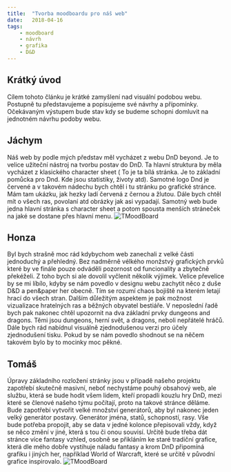 ```yaml
---
title:  "Tvorba moodboardu pro náš web"
date:   2018-04-16
tags: 
    - moodboard
    - návrh
    - grafika
	- D&D
---
```

## Krátký úvod
Cílem tohoto článku je krátké zamyšlení nad visuální podobou webu. Postupně tu představujeme a popisujeme své návrhy a přípomínky. Očekávaným výstupem bude stav kdy se budeme schopni domluvit na jednotném návrhu podoby webu.

## Jáchym
Náš web by podle mých představ měl vycházet z webu DnD beyond. Je to velice užiteční nástroj na tvorbu postav do DnD. Ta hlavní struktura by měla vycházet z klasického character sheet ( To je ta bílá stránka. Je to základní pomůcka pro Dnd. Kde jsou statistiky, životy atd). Samotné logo Dnd je červené a v takovém nádechu bych chtěl i tu stránku po grafické stránce. Mám tam ukázku, jak hezky ladí červená z černou a žlutou. Dále bych chtěl mít o všech ras, povolaní atd obrázky jak asi vypadají. Samotný web bude jedna hlavní stránka s character sheet a potom spousta menších stráneček na jaké se dostane přes hlavní menu.
     ![TMoodBoard](https://i.imgur.com/MQGHHvR.png)


## Honza
Byl bych strašně moc rád kdybychom web zanechali z velké části jednoduchý a přehledný. Bez nadměrně vélkého monžstvý grafických prvků které by ve finále pouze odváděli pozornost od funcionality a zbytečně překéželi. Z toho bych si ale dovolil vyčlenit několik výjimek. Velice převelice by se mi líbílo, kdyby se nám povedlo v designu webu zachytit něco z duše D&D a pen&paper her obecně. Tím se rozumí chaos bojiště na kterém letají hrací do všech stran. Dalším důležitým aspektem je pak možnost vizualizace hratelných ras a běžných obyvatel bestiáře. V neposlední řadě bych pak nakonec chtěl upozornit na dva základní prvky dungeons and dragons. Těmi jsou dungeons, herní svět, a dragons, neboli nepřátelé hráčů. Dále bych rád nabídnul visuálně zjednodušenou verzi pro účely zjednodušení tisku. Pokud by se nám povedlo shodnout se na něčem takovém bylo by to mocinky moc pěkné.
	<blockquote class="imgur-embed-pub" lang="en" data-id="a/zP3j0Xm" data-context="false"><a href="//imgur.com/zP3j0Xm"></a></blockquote><script async src="//s.imgur.com/min/embed.js" charset="utf-8"></script>

## Tomáš
Úpravy základního rozložení stránky jsou v případě našeho projektu zapotřebí skutečně masivní, neboť nechystáme pouhý obsahový web, ale službu, která se bude hodit všem lidem, kteří propadli kouzlu hry DnD, mezi které se členové našeho týmu počítají, proto na takové stránce děláme. Bude zapotřebí vytvořit velké množství generátorů, aby byl nakonec jeden velký generátor postavy. Generátor jména, statů, schopností, rasy. Vše bude potřeba propojit, aby se data v jedné kolonce přepisovali vždy, když se něco změní v jiné, která s tou či onou souvisí. Určitě bude třeba dát stránce více fantasy vzhled, osobně se přikláním ke staré tradiční grafice, která dle mého dobře vystihuje náladu fantasy a krom DnD připomíná grafiku i jiných her, například World of Warcraft, které se určitě v původní grafice inspirovalo.
     ![TMoodBoard](https://i.imgur.com/RRO9ueB.png)